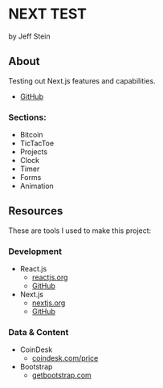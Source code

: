 # NEXT TEST

by Jeff Stein

## About

Testing out Next.js features and capabilities.

* [GitHub](https://github.com/jstein-ftdi/next-test)

### Sections:

* Bitcoin
* TicTacToe
* Projects
* Clock
* Timer
* Forms
* Animation

## Resources

These are tools I used to make this project:

### Development

* React.js
    * [reactjs.org](https://reactjs.org/)
    * [GitHub](https://github.com/facebook/react/)
* Next.js
    * [nextjs.org](https://nextjs.org/)
    * [GitHub](https://github.com/zeit/next.js)

### Data & Content

* CoinDesk
    * [coindesk.com/price](https://coindesk.com/price/)
* Bootstrap
    * [getbootstrap.com](https://getbootstrap.com/)

